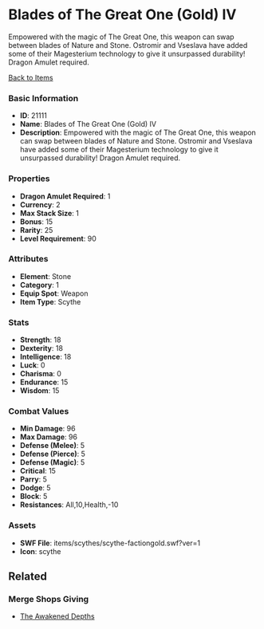 # Blades of The Great One (Gold) IV

Empowered with the magic of The Great One, this weapon can swap between blades of Nature and Stone. Ostromir and Vseslava have added some of their Magesterium technology to give it unsurpassed durability! Dragon Amulet required.

[Back to Items](../items.md)

### Basic Information

- **ID**: 21111
- **Name**: Blades of The Great One (Gold) IV
- **Description**: Empowered with the magic of The Great One, this weapon can swap between blades of Nature and Stone. Ostromir and Vseslava have added some of their Magesterium technology to give it unsurpassed durability! Dragon Amulet required.

### Properties

- **Dragon Amulet Required**: 1
- **Currency**: 2
- **Max Stack Size**: 1
- **Bonus**: 15
- **Rarity**: 25
- **Level Requirement**: 90

### Attributes

- **Element**: Stone
- **Category**: 1
- **Equip Spot**: Weapon
- **Item Type**: Scythe

### Stats

- **Strength**: 18
- **Dexterity**: 18
- **Intelligence**: 18
- **Luck**: 0
- **Charisma**: 0
- **Endurance**: 15
- **Wisdom**: 15

### Combat Values

- **Min Damage**: 96
- **Max Damage**: 96
- **Defense (Melee)**: 5
- **Defense (Pierce)**: 5
- **Defense (Magic)**: 5
- **Critical**: 15
- **Parry**: 5
- **Dodge**: 5
- **Block**: 5
- **Resistances**: All,10,Health,-10

### Assets

- **SWF File**: items/scythes/scythe-factiongold.swf?ver=1
- **Icon**: scythe

## Related

### Merge Shops Giving

- [The Awakened Depths](../merge-shops/374-the-awakened-depths.md)

